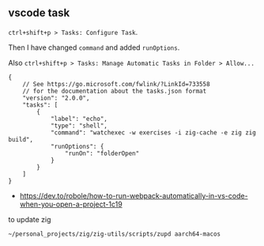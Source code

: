 ## vscode task

`ctrl+shift+p > Tasks: Configure Task`.

Then I have changed `command` and added `runOptions`.

Also `ctrl+shift+p > Tasks: Manage Automatic Tasks in Folder > Allow...`

```
{
    // See https://go.microsoft.com/fwlink/?LinkId=733558
    // for the documentation about the tasks.json format
    "version": "2.0.0",
    "tasks": [
        {
            "label": "echo",
            "type": "shell",
            "command": "watchexec -w exercises -i zig-cache -e zig zig build",
            "runOptions": {
                "runOn": "folderOpen"
            }
        }
    ]
}
```

- https://dev.to/robole/how-to-run-webpack-automatically-in-vs-code-when-you-open-a-project-1c19

to update zig

`~/personal_projects/zig/zig-utils/scripts/zupd aarch64-macos`
